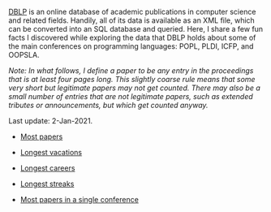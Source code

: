 [DBLP](https://dblp.uni-trier.de/) is an online database of academic publications in computer science and related fields. Handily, all of its data is available as an XML file, which can be converted into an SQL database and queried. Here, I share a few fun facts I discovered while exploring the data that DBLP holds about some of the main conferences on programming languages: POPL, PLDI, ICFP, and OOPSLA.

_Note: In what follows, I define a paper to be any entry in the proceedings that is at least four pages long. This slightly coarse rule means that some very short but legitimate papers may not get counted. There may also be a small number of entries that are not legitimate papers, such as extended tributes or announcements, but which get counted anyway._

Last update: 2-Jan-2021.

* [Most papers](mostpapers.md)

* [Longest vacations](longestvacations.md)

* [Longest careers](longestcareers.md)

* [Longest streaks](longeststreaks.md)

* [Most papers in a single conference](mostpapersperconf.md)
